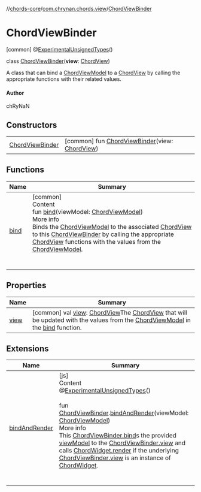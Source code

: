 //[chords-core](../../../index.md)/[com.chrynan.chords.view](../index.md)/[ChordViewBinder](index.md)



# ChordViewBinder  
 [common] @[ExperimentalUnsignedTypes](https://kotlinlang.org/api/latest/jvm/stdlib/kotlin/-experimental-unsigned-types/index.html)()  
  
class [ChordViewBinder](index.md)(**view**: [ChordView](../-chord-view/index.md))

A class that can bind a [ChordViewModel](../../com.chrynan.chords.model/-chord-view-model/index.md) to a [ChordView](../-chord-view/index.md) by calling the appropriate functions with their related values.



#### Author  


chRyNaN

   


## Constructors  
  
| | |
|---|---|
| <a name="com.chrynan.chords.view/ChordViewBinder/ChordViewBinder/#com.chrynan.chords.view.ChordView/PointingToDeclaration/"></a>[ChordViewBinder](-chord-view-binder.md)| <a name="com.chrynan.chords.view/ChordViewBinder/ChordViewBinder/#com.chrynan.chords.view.ChordView/PointingToDeclaration/"></a> [common] fun [ChordViewBinder](-chord-view-binder.md)(view: [ChordView](../-chord-view/index.md))   <br>|


## Functions  
  
|  Name |  Summary | 
|---|---|
| <a name="com.chrynan.chords.view/ChordViewBinder/bind/#com.chrynan.chords.model.ChordViewModel/PointingToDeclaration/"></a>[bind](bind.md)| <a name="com.chrynan.chords.view/ChordViewBinder/bind/#com.chrynan.chords.model.ChordViewModel/PointingToDeclaration/"></a>[common]  <br>Content  <br>fun [bind](bind.md)(viewModel: [ChordViewModel](../../com.chrynan.chords.model/-chord-view-model/index.md))  <br>More info  <br>Binds the [ChordViewModel](../../com.chrynan.chords.model/-chord-view-model/index.md) to the associated [ChordView](../-chord-view/index.md) to this [ChordViewBinder](index.md) by calling the appropriate [ChordView](../-chord-view/index.md) functions with the values from the [ChordViewModel](../../com.chrynan.chords.model/-chord-view-model/index.md).  <br><br><br>|


## Properties  
  
|  Name |  Summary | 
|---|---|
| <a name="com.chrynan.chords.view/ChordViewBinder/view/#/PointingToDeclaration/"></a>[view](view.md)| <a name="com.chrynan.chords.view/ChordViewBinder/view/#/PointingToDeclaration/"></a> [common] val [view](view.md): [ChordView](../-chord-view/index.md)The [ChordView](../-chord-view/index.md) that will be updated with the values from the [ChordViewModel](../../com.chrynan.chords.model/-chord-view-model/index.md) in the [bind](bind.md) function.   <br>|


## Extensions  
  
|  Name |  Summary | 
|---|---|
| <a name="com.chrynan.chords.util//bindAndRender/com.chrynan.chords.view.ChordViewBinder#com.chrynan.chords.model.ChordViewModel/PointingToDeclaration/"></a>[bindAndRender](../../com.chrynan.chords.util/bind-and-render.md)| <a name="com.chrynan.chords.util//bindAndRender/com.chrynan.chords.view.ChordViewBinder#com.chrynan.chords.model.ChordViewModel/PointingToDeclaration/"></a>[js]  <br>Content  <br>@[ExperimentalUnsignedTypes](https://kotlinlang.org/api/latest/jvm/stdlib/kotlin/-experimental-unsigned-types/index.html)()  <br>  <br>fun [ChordViewBinder](index.md#%5Bcom.chrynan.chords.view%2FChordViewBinder%2F%2F%2FPointingToDeclaration%2F%5D%2FExtensions%2F-2072960283).[bindAndRender](../../com.chrynan.chords.util/bind-and-render.md)(viewModel: [ChordViewModel](../../com.chrynan.chords.model/-chord-view-model/index.md))  <br>More info  <br>This [ChordViewBinder.bind](bind.md)s the provided [viewModel](../../com.chrynan.chords.util/bind-and-render.md) to the [ChordViewBinder.view](view.md) and calls [ChordWidget.render](../../../../chords-android/com.chrynan.chords.widget/-chord-widget/render.md) if the underlying [ChordViewBinder.view](view.md) is an instance of [ChordWidget](../../com.chrynan.chords.widget/-chord-widget/index.md).  <br><br><br>|

